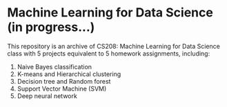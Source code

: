 # Machine Learning for Data Science (in progress...)
This repository is an archive of CS208: Machine Learning for Data Science class with 5 projects equivalent to 5 homework assignments, including:
1. Naive Bayes classification
2. K-means and Hierarchical clustering
3. Decision tree and Random forest
4. Support Vector Machine (SVM)
5. Deep neural network
